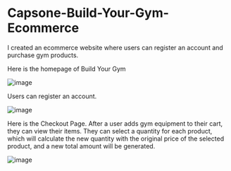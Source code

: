 # Capsone-Build-Your-Gym-Ecommerce
I created an ecommerce website where users can register an account and purchase gym products.


Here is the homepage of Build Your Gym

![image](https://user-images.githubusercontent.com/62003762/207675083-da747797-5b74-4f25-a3bb-a5609ab6708f.png)


Users can register an account.

![image](https://user-images.githubusercontent.com/62003762/207675553-c16088d2-c863-473b-8e23-41465d053b61.png)


Here is the Checkout Page. After a user adds gym equipment to their cart, they can view their items. They can select a quantity for each product, which will calculate the new quantity with the original price of the selected product, and a new total amount will be generated.

![image](https://user-images.githubusercontent.com/62003762/207676446-94517d19-e9c5-46b4-b23b-11c448dfa26b.png)

